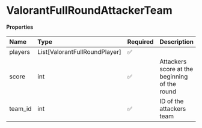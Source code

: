 # ValorantFullRoundAttackerTeam

**Properties**

| Name    | Type                          | Required | Description                                   |
| :------ | :---------------------------- | :------- | :-------------------------------------------- |
| players | List[ValorantFullRoundPlayer] | ✅       |                                               |
| score   | int                           | ✅       | Attackers score at the beginning of the round |
| team_id | int                           | ✅       | ID of the attackers team                      |
